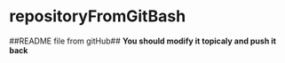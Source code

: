 # repositoryFromGitBash
##README file from gitHub##
**You should modify it topicaly and push it back**
